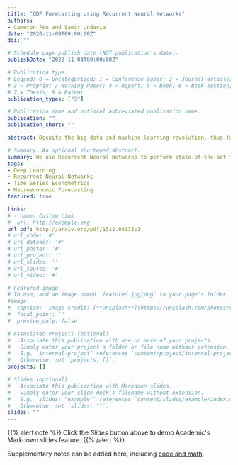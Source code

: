 ```yaml
---
title: "GDP Forecasting using Recurrent Neural Networks"
authors:
- Cameron Fen and Samir Undavia
date: "2020-11-09T00:00:00Z"
doi: ""

# Schedule page publish date (NOT publication's date).
publishDate: "2020-11-03T00:00:00Z"

# Publication type.
# Legend: 0 = Uncategorized; 1 = Conference paper; 2 = Journal article;
# 3 = Preprint / Working Paper; 4 = Report; 5 = Book; 6 = Book section;
# 7 = Thesis; 8 = Patent
publication_types: ["3"]

# Publication name and optional abbreviated publication name.
publication: ""
publication_short: ""

abstract: Despite the big data and machine learning revolution, thus far, the standard models like auto-regressive models are still consistently used as a baseline. We introduce our neural network model along with a data augmentation strategy that allows our model to be competitive and outperform state-of-the-art models beyond 2 quarters ahead. We compare our model with the AR(2), the Smets Wouters DSGE, and a factor model which forms an "efficient" frontier of economic forecasting performance among all models tested. Our forecasts over the the longest time period, 5 quarters ahead, consistently outperforms the median forecast of the Survey of Professional Forecasters. Forecasts over different time windows, model specifications, along with Monte Carlo simulation suggests the performance of our model is robust, reproducible, and does not depend significantly on the randomness of the initialization and numerical optimization.  

# Summary. An optional shortened abstract.
summary: We use Recurrent Neural Networks to perform state-of-the-art forecasting of GDP, outperforming benchmark models like the AR(2), Smets-Wouters DSGE, and Factor Models.  
tags:
- Deep Learning
- Recurrent Neural Networks
- Time Series Econometrics
- Macroeconomic Forecasting
featured: true

links:
# - name: Custom Link
#  url: http://example.org
url_pdf: http://arxiv.org/pdf/1512.04133v1
# url_code: '#'
# url_dataset: '#'
# url_poster: '#'
# url_project: ''
# url_slides: ''
# url_source: '#'
# url_video: '#'

# Featured image
# To use, add an image named `featured.jpg/png` to your page's folder. 
#image:
#  caption: 'Image credit: [**Unsplash**](https://unsplash.com/photos/s9CC2SKySJM)'
#  focal_point: ""
#  preview_only: false

# Associated Projects (optional).
#   Associate this publication with one or more of your projects.
#   Simply enter your project's folder or file name without extension.
#   E.g. `internal-project` references `content/project/internal-project/index.md`.
#   Otherwise, set `projects: []`.
projects: []

# Slides (optional).
#   Associate this publication with Markdown slides.
#   Simply enter your slide deck's filename without extension.
#   E.g. `slides: "example"` references `content/slides/example/index.md`.
#   Otherwise, set `slides: ""`.
slides: ""
---
```


{{% alert note %}}
Click the *Slides* button above to demo Academic's Markdown slides feature.
{{% /alert %}}

Supplementary notes can be added here, including [code and math](https://sourcethemes.com/academic/docs/writing-markdown-latex/).
